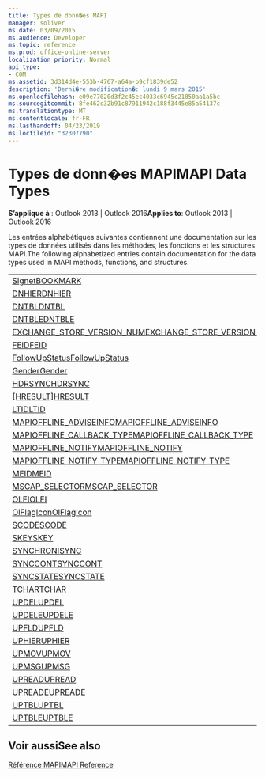 ```yaml
---
title: Types de donn�es MAPI
manager: soliver
ms.date: 03/09/2015
ms.audience: Developer
ms.topic: reference
ms.prod: office-online-server
localization_priority: Normal
api_type:
- COM
ms.assetid: 3d314d4e-553b-4767-a64a-b9cf1839de52
description: 'Derni�re modification�: lundi 9 mars 2015'
ms.openlocfilehash: e09e77020d3f2c45ec4033c6945c21850aa1a5bc
ms.sourcegitcommit: 8fe462c32b91c87911942c188f3445e85a54137c
ms.translationtype: MT
ms.contentlocale: fr-FR
ms.lasthandoff: 04/23/2019
ms.locfileid: "32307790"
---
```

# <a name="mapi-data-types"></a><span data-ttu-id="680ca-103">Types de donn�es MAPI</span><span class="sxs-lookup"><span data-stu-id="680ca-103">MAPI Data Types</span></span>

  
  
<span data-ttu-id="680ca-104">**S’applique à** : Outlook 2013 | Outlook 2016</span><span class="sxs-lookup"><span data-stu-id="680ca-104">**Applies to**: Outlook 2013 | Outlook 2016</span></span> 
  
<span data-ttu-id="680ca-105">Les entrées alphabétiques suivantes contiennent une documentation sur les types de données utilisés dans les méthodes, les fonctions et les structures MAPI.</span><span class="sxs-lookup"><span data-stu-id="680ca-105">The following alphabetized entries contain documentation for the data types used in MAPI methods, functions, and structures.</span></span> 
  
||
|:-----|
|[<span data-ttu-id="680ca-106">Signet</span><span class="sxs-lookup"><span data-stu-id="680ca-106">BOOKMARK</span></span>](bookmark.md) <br/> |
|[<span data-ttu-id="680ca-107">DNHIER</span><span class="sxs-lookup"><span data-stu-id="680ca-107">DNHIER</span></span>](dnhier.md) <br/> |
|[<span data-ttu-id="680ca-108">DNTBL</span><span class="sxs-lookup"><span data-stu-id="680ca-108">DNTBL</span></span>](dntbl.md) <br/> |
|[<span data-ttu-id="680ca-109">DNTBLE</span><span class="sxs-lookup"><span data-stu-id="680ca-109">DNTBLE</span></span>](dntble.md) <br/> |
|[<span data-ttu-id="680ca-110">EXCHANGE_STORE_VERSION_NUM</span><span class="sxs-lookup"><span data-stu-id="680ca-110">EXCHANGE_STORE_VERSION_NUM</span></span>](exchange_store_version_num.md) <br/> |
|[<span data-ttu-id="680ca-111">FEID</span><span class="sxs-lookup"><span data-stu-id="680ca-111">FEID</span></span>](feid.md) <br/> |
|[<span data-ttu-id="680ca-112">FollowUpStatus</span><span class="sxs-lookup"><span data-stu-id="680ca-112">FollowUpStatus</span></span>](followupstatus.md) <br/> |
|[<span data-ttu-id="680ca-113">Gender</span><span class="sxs-lookup"><span data-stu-id="680ca-113">Gender</span></span>](gender.md) <br/> |
|[<span data-ttu-id="680ca-114">HDRSYNC</span><span class="sxs-lookup"><span data-stu-id="680ca-114">HDRSYNC</span></span>](hdrsync.md) <br/> |
|<span data-ttu-id="680ca-115">[[HRESULT]](hresult.md)</span><span class="sxs-lookup"><span data-stu-id="680ca-115">[HRESULT](hresult.md)</span></span> <br/> |
|[<span data-ttu-id="680ca-116">LTID</span><span class="sxs-lookup"><span data-stu-id="680ca-116">LTID</span></span>](ltid.md) <br/> |
|[<span data-ttu-id="680ca-117">MAPIOFFLINE_ADVISEINFO</span><span class="sxs-lookup"><span data-stu-id="680ca-117">MAPIOFFLINE_ADVISEINFO</span></span>](mapioffline_adviseinfo.md) <br/> |
|[<span data-ttu-id="680ca-118">MAPIOFFLINE_CALLBACK_TYPE</span><span class="sxs-lookup"><span data-stu-id="680ca-118">MAPIOFFLINE_CALLBACK_TYPE</span></span>](mapioffline_callback_type.md) <br/> |
|[<span data-ttu-id="680ca-119">MAPIOFFLINE_NOTIFY</span><span class="sxs-lookup"><span data-stu-id="680ca-119">MAPIOFFLINE_NOTIFY</span></span>](mapioffline_notify.md) <br/> |
|[<span data-ttu-id="680ca-120">MAPIOFFLINE_NOTIFY_TYPE</span><span class="sxs-lookup"><span data-stu-id="680ca-120">MAPIOFFLINE_NOTIFY_TYPE</span></span>](mapioffline_notify_type.md) <br/> |
|[<span data-ttu-id="680ca-121">MEID</span><span class="sxs-lookup"><span data-stu-id="680ca-121">MEID</span></span>](meid.md) <br/> |
|[<span data-ttu-id="680ca-122">MSCAP_SELECTOR</span><span class="sxs-lookup"><span data-stu-id="680ca-122">MSCAP_SELECTOR</span></span>](mscap_selector.md) <br/> |
|[<span data-ttu-id="680ca-123">OLFI</span><span class="sxs-lookup"><span data-stu-id="680ca-123">OLFI</span></span>](olfi.md) <br/> |
|[<span data-ttu-id="680ca-124">OlFlagIcon</span><span class="sxs-lookup"><span data-stu-id="680ca-124">OlFlagIcon</span></span>](olflagicon.md) <br/> |
|[<span data-ttu-id="680ca-125">SCODE</span><span class="sxs-lookup"><span data-stu-id="680ca-125">SCODE</span></span>](scode.md) <br/> |
|[<span data-ttu-id="680ca-126">SKEY</span><span class="sxs-lookup"><span data-stu-id="680ca-126">SKEY</span></span>](skey.md) <br/> |
|[<span data-ttu-id="680ca-127">SYNCHRONI</span><span class="sxs-lookup"><span data-stu-id="680ca-127">SYNC</span></span>](sync.md) <br/> |
|[<span data-ttu-id="680ca-128">SYNCCONT</span><span class="sxs-lookup"><span data-stu-id="680ca-128">SYNCCONT</span></span>](synccont.md) <br/> |
|[<span data-ttu-id="680ca-129">SYNCSTATE</span><span class="sxs-lookup"><span data-stu-id="680ca-129">SYNCSTATE</span></span>](syncstate.md) <br/> |
|[<span data-ttu-id="680ca-130">TCHAR</span><span class="sxs-lookup"><span data-stu-id="680ca-130">TCHAR</span></span>](tchar.md) <br/> |
|[<span data-ttu-id="680ca-131">UPDEL</span><span class="sxs-lookup"><span data-stu-id="680ca-131">UPDEL</span></span>](updel.md) <br/> |
|[<span data-ttu-id="680ca-132">UPDELE</span><span class="sxs-lookup"><span data-stu-id="680ca-132">UPDELE</span></span>](updele.md) <br/> |
|[<span data-ttu-id="680ca-133">UPFLD</span><span class="sxs-lookup"><span data-stu-id="680ca-133">UPFLD</span></span>](upfld.md) <br/> |
|[<span data-ttu-id="680ca-134">UPHIER</span><span class="sxs-lookup"><span data-stu-id="680ca-134">UPHIER</span></span>](uphier.md) <br/> |
|[<span data-ttu-id="680ca-135">UPMOV</span><span class="sxs-lookup"><span data-stu-id="680ca-135">UPMOV</span></span>](upmov.md) <br/> |
|[<span data-ttu-id="680ca-136">UPMSG</span><span class="sxs-lookup"><span data-stu-id="680ca-136">UPMSG</span></span>](upmsg.md) <br/> |
|[<span data-ttu-id="680ca-137">UPREAD</span><span class="sxs-lookup"><span data-stu-id="680ca-137">UPREAD</span></span>](upread.md) <br/> |
|[<span data-ttu-id="680ca-138">UPREADE</span><span class="sxs-lookup"><span data-stu-id="680ca-138">UPREADE</span></span>](upreade.md) <br/> |
|[<span data-ttu-id="680ca-139">UPTBL</span><span class="sxs-lookup"><span data-stu-id="680ca-139">UPTBL</span></span>](uptbl.md) <br/> |
|[<span data-ttu-id="680ca-140">UPTBLE</span><span class="sxs-lookup"><span data-stu-id="680ca-140">UPTBLE</span></span>](uptble.md) <br/> |
   
## <a name="see-also"></a><span data-ttu-id="680ca-141">Voir aussi</span><span class="sxs-lookup"><span data-stu-id="680ca-141">See also</span></span>



[<span data-ttu-id="680ca-142">Référence MAPI</span><span class="sxs-lookup"><span data-stu-id="680ca-142">MAPI Reference</span></span>](mapi-reference.md)

